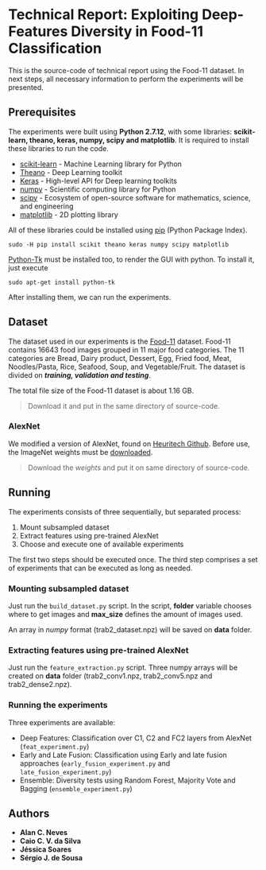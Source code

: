 # Technical Report: Exploiting Deep-Features Diversity in Food-11 Classification

This is the source-code of technical report using the Food-11 dataset. In next steps, all necessary information to perform the experiments will be presented.


## Prerequisites

The experiments were built using **Python 2.7.12**, with some libraries: **scikit-learn, theano, keras, numpy, scipy and matplotlib**. It is required to install these libraries to run the code.

* [scikit-learn](http://scikit-learn.org/stable/) - Machine Learning library for Python
* [Theano](http://deeplearning.net/software/theano/) - Deep Learning toolkit
* [Keras](https://keras.io/) - High-level API for Deep learning toolkits
* [numpy](http://www.numpy.org/) - Scientific computing library for Python
* [scipy](https://www.scipy.org/) -  Ecosystem of open-source software for mathematics, science, and engineering
* [matplotlib](http://matplotlib.org/) - 2D plotting library

All of these libraries could be installed using [pip](https://pypi.python.org/pypi/pip) (Python Package Index).

```
sudo -H pip install scikit theano keras numpy scipy matplotlib
```

[Python-Tk](https://docs.python.org/2/library/tkinter.html) must be installed too, to render the GUI with python. To install it, just execute
```
sudo apt-get install python-tk
```

After installing them, we can run the experiments.

## Dataset

The dataset used in our experiments is the [Food-11](http://grebvm2.epfl.ch/lin/food/Food-11.zip) dataset. Food-11 contains 16643 food images grouped in 11 major food categories. The 11 categories are Bread, Dairy product, Dessert, Egg, Fried food, Meat, Noodles/Pasta, Rice, Seafood, Soup, and Vegetable/Fruit. The dataset is divided on ***training, validation and testing***.

The total file size of the Food-11 dataset is about 1.16 GB.

> Download it and put in the same directory of source-code.

### AlexNet

We modified a version of AlexNet, found on [Heuritech Github](https://github.com/heuritech/convnets-keras). Before use, the ImageNet weights must be [downloaded](http://files.heuritech.com/weights/alexnet_weights.h5).

> Download the *weights* and put it on same directory of source-code.

## Running

The experiments consists of three sequentially, but separated process:

1. Mount subsampled dataset
2. Extract features using pre-trained AlexNet
3. Choose and execute one of available experiments

The first two steps should be executed once. The third step comprises a set of experiments that can be executed as long as needed.

### Mounting subsampled dataset

Just run the `build_dataset.py` script. In the script, **folder** variable chooses where to get images and **max_size** defines the amount of images used.

An array in *numpy* format (trab2_dataset.npz) will be saved on **data** folder.

### Extracting features using pre-trained AlexNet

Just run the `feature_extraction.py` script. Three numpy arrays will be created on **data** folder (trab2_conv1.npz, trab2_conv5.npz and trab2_dense2.npz).

### Running the experiments

Three experiments are available:

* Deep Features: Classification over C1, C2 and FC2 layers from AlexNet (`feat_experiment.py`)
* Early and Late Fusion: Classification using Early and late fusion approaches (`early_fusion_experiment.py` and `late_fusion_experiment.py`)
* Ensemble: Diversity tests using Random Forest, Majority Vote and Bagging (`ensemble_experiment.py`)


## Authors

* **Alan C. Neves**
* **Caio C. V. da Silva**
* **Jéssica Soares**
* **Sérgio J. de Sousa**
